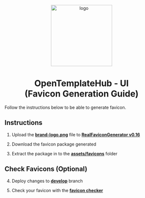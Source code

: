 <p align="center">
  <a href="http://opentemplatehub.com">
    <img src="https://github.com/furknyavuz/wecontribute-ui/blob/develop/icon.png" width=200 height=200 alt="logo">
  </a>
</p>


<h1 align="center">
OpenTemplateHub - UI
<br/>
(Favicon Generation Guide)
</h1>

Follow the instructions below to be able to generate favicon.

## Instructions

1. Upload the **[brand-logo.png](src/assets/production/brand-logo.png)** file to **[RealFaviconGenerator v0.16](https://realfavicongenerator.net/)**

2. Download the favicon package generated

3. Extract the package in to the **[assets/favicons](src/assets/production/favicons)** folder

## Check Favicons (Optional)

4. Deploy changes to **[develop](https://github.com/furknyavuz/wecontribute-ui/tree/develop)** branch

5. Check your favicon with the **[favicon checker](https://realfavicongenerator.net/favicon_checker?protocol=https&site=wecontribute-develop.herokuapp.com)**
